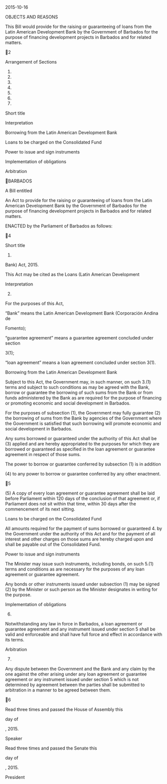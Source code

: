 2015-10-16

OBJECTS AND REASONS

This Bill would provide for the raising or guaranteeing of loans from the Latin
American Development Bank by the Government of Barbados for the purpose
of financing development projects in Barbados and for related matters.

2

Arrangement of Sections

1.

2.

3.

4.

5.

6.

7.

Short title

Interpretation

Borrowing from the Latin American Development Bank

Loans to be charged on the Consolidated Fund

Power to issue and sign instruments

Implementation of obligations

Arbitration

BARBADOS

A Bill entitled

An Act to provide for the raising or guaranteeing of loans from the Latin
American Development Bank by the Government of Barbados for the purpose
of financing development projects in Barbados and for related matters.

ENACTED by the Parliament of Barbados as follows:

4

Short title

1.
Bank) Act, 2015.

This  Act  may  be  cited  as  the  Loans  (Latin  American  Development

Interpretation

2.

For the purposes of this Act,

“Bank” means the Latin American Development Bank (Corporación Andina de

Fomento);

“guarantee agreement” means a guarantee agreement concluded under section

3(1);

“loan agreement” means a loan agreement concluded under section 3(1).

Borrowing from the Latin American Development Bank

Subject to this Act, the Government may, in such manner, on such
3.(1)
terms and subject to such conditions as may be agreed with the Bank, borrow or
guarantee the borrowing of such sums from the Bank or from funds administered
by the Bank as are required for the purpose of financing or promoting economic
and social development in Barbados.

For the purposes of subsection (1), the Government may fully guarantee
(2)
the borrowing of sums from the Bank by agencies of the Government where the
Government is satisfied that such borrowing will promote economic and social
development in Barbados.

Any sums borrowed or guaranteed under the authority of this Act shall be
(3)
applied and are hereby appropriated to the purposes for which they are borrowed
or  guaranteed  as  specified  in  the  loan  agreement  or  guarantee  agreement  in
respect of those sums.

The power to borrow or guarantee conferred by subsection (1) is in addition

(4)
to any power to borrow or guarantee conferred by any other enactment.

5

(5)
A copy of every loan agreement or guarantee agreement shall be laid before
Parliament within 120 days of the conclusion of that agreement or, if Parliament
does not sit within that time, within 30 days after the commencement of its next
sitting.

Loans to be charged on the Consolidated Fund

All amounts required for the payment of sums borrowed or guaranteed
4.
by the Government under the authority of this Act and for the payment of all
interest and other charges on those sums are hereby charged upon and shall be
payable out of the Consolidated Fund.

Power to issue and sign instruments

The Minister may issue such instruments, including bonds, on such
5.(1)
terms and conditions as are necessary for the purposes of any loan agreement or
guarantee agreement.

Any bonds or other instruments issued under subsection (1) may be signed
(2)
by  the  Minister  or  such  person  as  the  Minister  designates  in  writing  for  the
purpose.

Implementation of obligations

6.
Notwithstanding any law in force in Barbados, a loan agreement or
guarantee agreement and any instrument issued under section 5 shall be valid and
enforceable and shall have full force and effect in accordance with its terms.

Arbitration

7.
Any dispute between the Government and the Bank and any claim by
the one against the other arising under any loan agreement or guarantee agreement
or any instrument issued under section 5 which is not determined by agreement
between the parties shall be submitted to arbitration in a manner to be agreed
between them.

6

Read three times and passed the House of Assembly this

day of

, 2015.

Speaker

Read three times and passed the Senate this

day of

, 2015.

President

